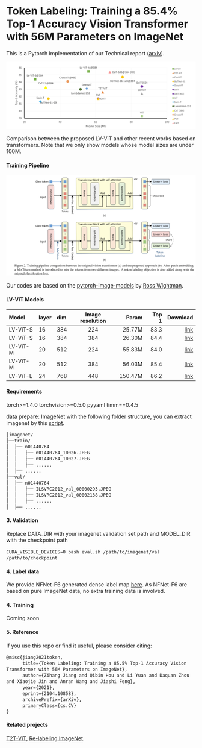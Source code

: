 # Token Labeling: Training a 85.4% Top-1 Accuracy Vision Transformer with 56M Parameters on ImageNet

This is a Pytorch implementation of our Technical report ([arxiv](https://arxiv.org/abs/2104.10858)). 



![Compare](Compare.png)

Comparison between the proposed LV-ViT and other recent works based on transformers. Note that we only show models whose model sizes are under 100M.

#### Training Pipeline

![Pipeline](Pipeline.png)

Our codes are based on the [pytorch-image-models](https://github.com/rwightman/pytorch-image-models) by [Ross Wightman](https://github.com/rwightman).

#### LV-ViT Models

| Model                           | layer | dim  | Image resolution |  Param  | Top 1 |Download |
| :------------------------------ | :---- | :--- | :--------------: |-------: | ----: |   ----: |
| LV-ViT-S                        | 16    | 384  |       224        |  25.77M |  83.3 |[link](https://drive.google.com/file/d/1QQL7sjj41BhjCO4OdDTDgD7u00Guuo1j/view?usp=sharing) |
| LV-ViT-S                        | 16    | 384  |       384        |  26.30M |  84.4 |[link](https://drive.google.com/file/d/1Q1rdCbQTFiB1OjvKYzECcNodbjcdW_FA/view?usp=sharing) |
| LV-ViT-M                        | 20    | 512  |       224        |  55.83M |  84.0 |[link](https://drive.google.com/file/d/1uPDBtkriLm7mEB-tx3nYpWncjD-R0ulC/view?usp=sharing) |
| LV-ViT-M                        | 20    | 512  |       384        |  56.03M |  85.4 |[link](https://drive.google.com/file/d/1mgKpRXXIpudVSeCM1w85_ZuNcMesIRMW/view?usp=sharing) |
| LV-ViT-L                        | 24    | 768  |       448        | 150.47M |  86.2 |[link](https://drive.google.com/file/d/1VUv1uSpnd5lcf_EVEPi4bdLhG7bP5p85/view?usp=sharing) |

#### Requirements

torch>=1.4.0
torchvision>=0.5.0
pyyaml
timm==0.4.5

data prepare: ImageNet with the following folder structure, you can extract imagenet by this [script](https://gist.github.com/BIGBALLON/8a71d225eff18d88e469e6ea9b39cef4).

```
│imagenet/
├──train/
│  ├── n01440764
│  │   ├── n01440764_10026.JPEG
│  │   ├── n01440764_10027.JPEG
│  │   ├── ......
│  ├── ......
├──val/
│  ├── n01440764
│  │   ├── ILSVRC2012_val_00000293.JPEG
│  │   ├── ILSVRC2012_val_00002138.JPEG
│  │   ├── ......
│  ├── ......
```

#### 3. Validation
Replace DATA_DIR with your imagenet validation set path and MODEL_DIR with the checkpoint path
```
CUDA_VISIBLE_DEVICES=0 bash eval.sh /path/to/imagenet/val /path/to/checkpoint
```

#### 4. Label data

We provide NFNet-F6 generated dense label map [here](https://drive.google.com/file/d/1Cat8HQPSRVJFPnBLlfzVE0Exe65a_4zh/view?usp=sharing). As NFNet-F6 are based on pure ImageNet data, no extra training data is involved.


#### 4. Training

Coming soon

#### 5. Reference
If you use this repo or find it useful, please consider citing:
```
@misc{jiang2021token,
      title={Token Labeling: Training a 85.5% Top-1 Accuracy Vision Transformer with 56M Parameters on ImageNet}, 
      author={Zihang Jiang and Qibin Hou and Li Yuan and Daquan Zhou and Xiaojie Jin and Anran Wang and Jiashi Feng},
      year={2021},
      eprint={2104.10858},
      archivePrefix={arXiv},
      primaryClass={cs.CV}
}
```

#### Related projects
[T2T-ViT](https://github.com/yitu-opensource/T2T-ViT/), [Re-labeling ImageNet](https://github.com/naver-ai/relabel_imagenet).
